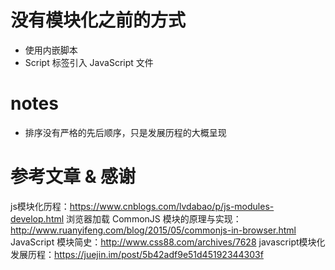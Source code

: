 # 没有模块化之前的方式

- 使用内嵌脚本
- Script 标签引入 JavaScript 文件

# notes

- 排序没有严格的先后顺序，只是发展历程的大概呈现



# 参考文章 & 感谢
js模块化历程：https://www.cnblogs.com/lvdabao/p/js-modules-develop.html
浏览器加载 CommonJS 模块的原理与实现：http://www.ruanyifeng.com/blog/2015/05/commonjs-in-browser.html
JavaScript 模块简史：http://www.css88.com/archives/7628
javascript模块化发展历程：https://juejin.im/post/5b42adf9e51d45192344303f